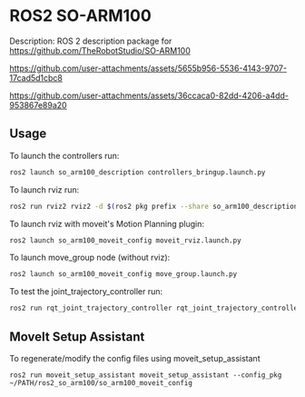 # ROS2 SO-ARM100

Description: ROS 2 description package for https://github.com/TheRobotStudio/SO-ARM100

https://github.com/user-attachments/assets/5655b956-5536-4143-9707-17cad5d1cbc8


https://github.com/user-attachments/assets/36ccaca0-82dd-4206-a4dd-953867e89a20


## Usage

To launch the controllers run:

```bash
ros2 launch so_arm100_description controllers_bringup.launch.py
```

To launch rviz run:

```bash
ros2 run rviz2 rviz2 -d $(ros2 pkg prefix --share so_arm100_description)/rviz/config.rviz
```

To launch rviz with moveit's Motion Planning plugin:

```bash
ros2 launch so_arm100_moveit_config moveit_rviz.launch.py
```

To launch move_group node (without rviz):
```bash
ros2 launch so_arm100_moveit_config move_group.launch.py
```

To test the joint_trajectory_controller run:

```bash
ros2 run rqt_joint_trajectory_controller rqt_joint_trajectory_controller
```

## MoveIt Setup Assistant

To regenerate/modify the config files using moveit_setup_assistant

```
ros2 run moveit_setup_assistant moveit_setup_assistant --config_pkg ~/PATH/ros2_so_arm100/so_arm100_moveit_config
```
